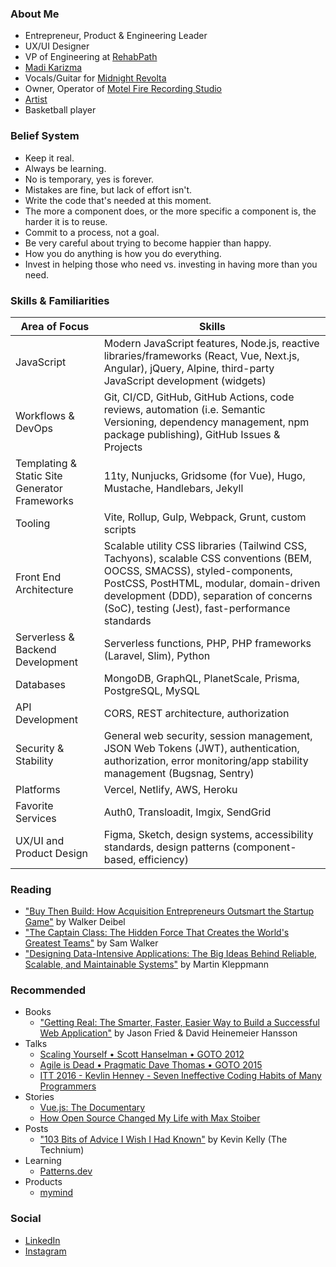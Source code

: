 ### About Me

* Entrepreneur, Product &amp; Engineering Leader
* UX/UI Designer
* VP of Engineering at [RehabPath](https://rehabpath.com/)
* [Madi Karizma](https://madikarizma.com)
* Vocals/Guitar for [Midnight Revolta](https://midnightrevolta.com)
* Owner, Operator of [Motel Fire Recording Studio](https://motelfirerecordingstudio.com)
* [Artist](https://www.instagram.com/p/CdrZWWgOjd5/)
* Basketball player

### Belief System

* Keep it real.
* Always be learning.
* No is temporary, yes is forever.
* Mistakes are fine, but lack of effort isn't.
* Write the code that's needed at this moment.
* The more a component does, or the more specific a component is, the harder it is to reuse.
* Commit to a process, not a goal.
* Be very careful about trying to become happier than happy.
* How you do anything is how you do everything.
* Invest in helping those who need vs. investing in having more than you need.

### Skills & Familiarities

| Area of Focus | Skills |
| --- | --- |
| JavaScript | Modern JavaScript features, Node.js, reactive libraries/frameworks (React, Vue, Next.js, Angular), jQuery, Alpine, third-party JavaScript development (widgets) |
| Workflows & DevOps | Git, CI/CD, GitHub, GitHub Actions, code reviews, automation (i.e. Semantic Versioning, dependency management, npm package publishing), GitHub Issues & Projects |
| Templating & Static Site Generator Frameworks | 11ty, Nunjucks, Gridsome (for Vue), Hugo, Mustache, Handlebars, Jekyll |
| Tooling | Vite, Rollup, Gulp, Webpack, Grunt, custom scripts |
| Front End Architecture | Scalable utility CSS libraries (Tailwind CSS, Tachyons), scalable CSS conventions (BEM, OOCSS, SMACSS), styled-components, PostCSS, PostHTML, modular, domain-driven development (DDD), separation of concerns (SoC), testing (Jest), fast-performance standards |
| Serverless & Backend Development | Serverless functions, PHP, PHP frameworks (Laravel, Slim), Python |
| Databases | MongoDB, GraphQL, PlanetScale, Prisma, PostgreSQL, MySQL |
| API Development | CORS, REST architecture, authorization |
| Security & Stability | General web security, session management, JSON Web Tokens (JWT), authentication, authorization, error monitoring/app stability management (Bugsnag, Sentry) |
| Platforms | Vercel, Netlify, AWS, Heroku |
| Favorite Services | Auth0, Transloadit, Imgix, SendGrid |
| UX/UI and Product Design | Figma, Sketch, design systems, accessibility standards, design patterns (component-based, efficiency) |

### Reading

* ["Buy Then Build: How Acquisition Entrepreneurs Outsmart the Startup Game"](https://www.amazon.com/Buy-Then-Build-Acquisition-Entrepreneurs-ebook/dp/B07JKM2F5Q) by Walker Deibel
* ["The Captain Class: The Hidden Force That Creates the World's Greatest Teams"](https://www.amazon.com/Captain-Class-Hidden-Creates-Greatest/dp/0812997190) by Sam Walker
* ["Designing Data-Intensive Applications: The Big Ideas Behind Reliable, Scalable, and Maintainable Systems"](https://www.amazon.com/Designing-Data-Intensive-Applications-Reliable-Maintainable/dp/1449373321) by Martin Kleppmann

### Recommended

* Books
  * ["Getting Real: The Smarter, Faster, Easier Way to Build a Successful Web Application"](https://www.amazon.com/Getting-Real-Smarter-Successful-Application/dp/0578012812) by Jason Fried & David Heinemeier Hansson
* Talks
  * [Scaling Yourself • Scott Hanselman • GOTO 2012](https://www.youtube.com/watch?v=FS1mnISoG7U)
  * [Agile is Dead • Pragmatic Dave Thomas • GOTO 2015](https://www.youtube.com/watch?v=a-BOSpxYJ9M)
  * [ITT 2016 - Kevlin Henney - Seven Ineffective Coding Habits of Many Programmers](https://www.youtube.com/watch?v=ZsHMHukIlJY)
* Stories
  * [Vue.js: The Documentary](https://www.youtube.com/watch?v=OrxmtDw4pVI)
  * [How Open Source Changed My Life with Max Stoiber](https://www.youtube.com/watch?v=ifq3xhik8tE)
* Posts
  * ["103 Bits of Advice I Wish I Had Known"](https://kk.org/thetechnium/103-bits-of-advice-i-wish-i-had-known/) by Kevin Kelly (The Technium)
* Learning
  * [Patterns.dev](https://www.patterns.dev/)
* Products
  * [mymind](https://mymind.com/)

### Social

* [LinkedIn](https://linkedin.com/in/madikarizma)
* [Instagram](https://instagram.com/madikarizma)
